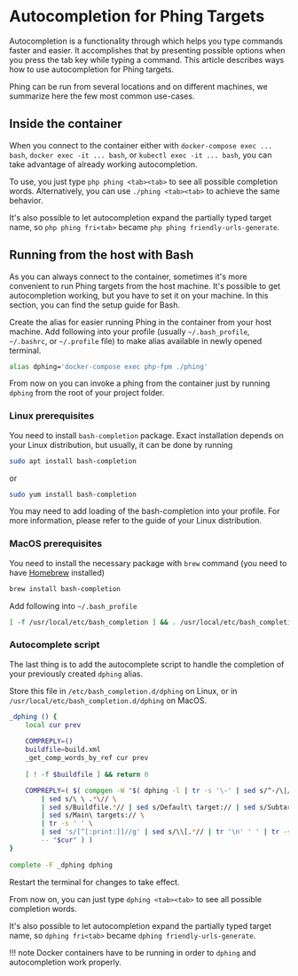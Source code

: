 # Autocompletion for Phing Targets

Autocompletion is a functionality through which helps you type commands faster and easier.
It accomplishes that by presenting possible options when you press the tab key while typing a command.
This article describes ways how to use autocompletion for Phing targets.

Phing can be run from several locations and on different machines, we summarize here the few most common use-cases.

## Inside the container

When you connect to the container either with `docker-compose exec ... bash`, `docker exec -it ... bash`, or `kubectl exec -it ... bash`,
you can take advantage of already working autocompletion.

To use, you just type `php phing <tab><tab>` to see all possible completion words.
Alternatively, you can use `./phing <tab><tab>` to achieve the same behavior.

It's also possible to let autocompletion expand the partially typed target name, so `php phing fri<tab>` became `php phing friendly-urls-generate`.

## Running from the host with Bash

As you can always connect to the container, sometimes it's more convenient to run Phing targets from the host machine.
It's possible to get autocompletion working, but you have to set it on your machine.
In this section, you can find the setup guide for Bash.

Create the alias for easier running Phing in the container from your host machine.
Add following into your profile (usually `~/.bash_profile`, `~/.bashrc`, or `~/.profile` file) to make alias available in newly opened terminal.

```bash
alias dphing='docker-compose exec php-fpm ./phing'
```

From now on you can invoke a phing from the container just by running `dphing` from the root of your project folder.

### Linux prerequisites

You need to install `bash-completion` package.
Exact installation depends on your Linux distribution, but usually, it can be done by running

```bash
sudo apt install bash-completion
```

or

```bash
sudo yum install bash-completion
```

You may need to add loading of the bash-completion into your profile.
For more information, please refer to the guide of your Linux distribution.

### MacOS prerequisites

You need to install the necessary package with `brew` command (you need to have [Homebrew](https://brew.sh) installed)

```bash
brew install bash-completion
```

Add following into `~/.bash_profile`

```bash
[ -f /usr/local/etc/bash_completion ] && . /usr/local/etc/bash_completion
```

### Autocomplete script

The last thing is to add the autocomplete script to handle the completion of your previously created `dphing` alias.

Store this file in `/etc/bash_completion.d/dphing` on Linux, or in `/usr/local/etc/bash_completion.d/dphing` on MacOS.

```bash
_dphing () {
    local cur prev
 
    COMPREPLY=()
    buildfile=build.xml
    _get_comp_words_by_ref cur prev
 
    [ ! -f $buildfile ] && return 0

    COMPREPLY=( $( compgen -W "$( dphing -l | tr -s '\-' | sed s/^-/\|/ | tr -d '\|' \
        | sed s/\ \ .*\// \
        | sed s/Buildfile.*// | sed s/Default\ target:// | sed s/Subtargets:// \
        | sed s/Main\ targets:// \
        | tr -s ' ' \
        | sed 's/[^[:print:]]//g' | sed s/\\[.*// | tr '\n' ' ' | tr -s '\n' 2>/dev/null )" \
        -- "$cur" ) )
}
 
complete -F _dphing dphing
```

Restart the terminal for changes to take effect.

From now on, you can just type `dphing <tab><tab>` to see all possible completion words.

It's also possible to let autocompletion expand the partially typed target name, so `dphing fri<tab>` became `dphing friendly-urls-generate`.

!!! note
    Docker containers have to be running in order to `dphing` and autocompletion work properly.
